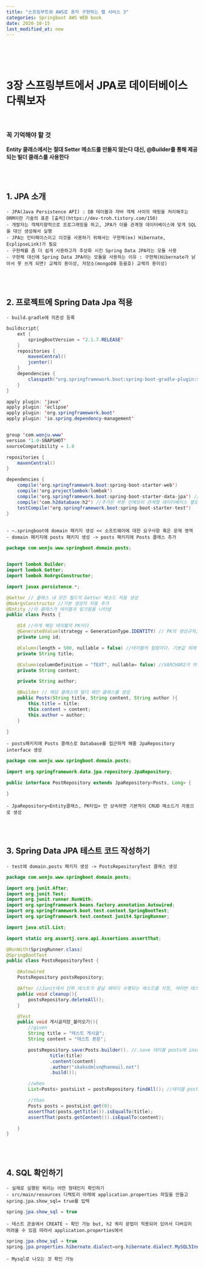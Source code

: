 ```yaml
---
title: "스프링부트와 AWS로 혼자 구현하는 웹 서비스 3"
categories: Springboot AWS WEB book
date: 2020-10-15
last_modified_at: now
---
```


<br/><br/><br/>


# 3장 스프링부트에서 JPA로 데이터베이스 다뤄보자
<br/>

### 꼭 기억해야 할 것
__Entity 클래스에서는 절대 Setter 메소드를 만들지 않는다 대신, @Builder를 통해 제공되는 빌더 클래스를 사용한다__ <br/>


<br/><br/>

## 1. JPA 소개
    - JPA(Java Persistence API) : DB 테이블과 자바 객체 사이의 매핑을 처리해주는 ORM이란 기술의 표준 [출처](https://dev-troh.tistory.com/150) 
    - 개발자는 객체지향적으로 프로그래밍을 하고, JPA가 이를 관계형 데이터베이스에 맞게 SQL을 대신 생성해서 실행
    - JPA는 인터페이스이고 이것을 사용하기 위해서는 구현체(ex) Hibernate, EcplipseLink)가 필요
    - 구현체를 좀 더 쉽게 사용하고자 추상화 시킨 Spring Data JPA라는 모듈 사용 
    - 구현체 대신에 Spring Data JPA라는 모듈을 사용하는 이유 : 구현체(Hibernate가 낡아서 못 쓰게 되면) 교체의 용이성, 저장소(mongoDB 등을호) 교체의 용이성)


<br/><br/>

## 2. 프로젝트에 Spring Data Jpa 적용
    - build.gradle에 의존성 등록  


```java
buildscript{
    ext {
        springBootVersion = '2.1.7.RELEASE'
    }
    repositories {
        mavenCentral()
        jcenter()
    }
    dependencies {
        classpath("org.springframework.boot:spring-boot-gradle-plugin:${springBootVersion}")
    }
}

apply plugin: 'java'
apply plugin: 'eclipse'
apply plugin: 'org.springframework.boot'
apply plugin: 'io.spring.dependency-management'


group 'com.wonju.www'
version '1.0-SNAPSHOT'
sourceCompatibility = 1.8

repositories {
    mavenCentral()
}

dependencies {
    compile('org.springframework.boot:spring-boot-starter-web')
    compile('org.projectlombok:lombok')
    compile('org.springframework.boot:spring-boot-starter-data-jpa') //추가된 부분 스프링부트용 Spring Data Jpa 추상화 라이브러리
    compile('com.h2database:h2') //추가된 부분 인메모리 관계형 데이터베이스 별도의 설치 x 테스트용
    testCompile('org.springframework.boot:spring-boot-starter-test')
}



```

    - ~.springboot에 domain 패키지 생성 << 소프트웨어에 대한 요구사항 혹은 문제 영역 
    - domain 패키지에 posts 패키지 생성 -> posts 패키지에 Posts 클래스 추가

```java
package com.wonju.www.springboot.domain.posts;


import lombok.Builder;
import lombok.Getter;
import lombok.NoArgsConstructor;

import javax.persistence.*;

@Getter // 클래스 내 모든 필드의 Getter 메소드 자동 생성
@NoArgsConstructor //기본 생성자 자동 추가
@Entity //이 클래스가 테이블과 링크됨을 나타냄
public class Posts {

    @Id //이게 해당 테이블의 PK이다
    @GeneratedValue(strategy = GenerationType.IDENTITY) // PK의 생성규칙, GenerationType.IDENTITY => auto increment
    private Long id;

    @Column(length = 500, nullable = false) //테이블의 컬럼이다. 기본값 외에 추가로 변경이 필요한 옵션이 있어서 사용 VARCHAR2(255)가 기본인데 VARCHAR2(500)을 쓰겠다는 내용
    private String title;

    @Column(columnDefinition = "TEXT", nullable= false) //VARCHAR2가 아닌 TEXT를 쓰겠다
    private String content;

    private String author;

    @Builder // 해당 클래스의 빌더 패턴 클래스를 생성
    public Posts(String title, String content, String author ){
        this.title = title;
        this.content = content;
        this.author = author;
    }

}


```

    - posts패키지에 Posts 클래스로 Database를 접근하게 해줄 JpaRepository interface 생성

```java
package com.wonju.www.springboot.domain.posts;

import org.springframework.data.jpa.repository.JpaRepository;

public interface PostRepository extends JpaRepository<Posts, Long> {

}

```

    - JpaRepository<Entity클래스, PK타입> 만 상속하면 기본적이 CRUD 메소드가 자동으로 생성



<br/><br/>

## 3. Spring Data JPA 테스트 코드 작성하기
    - test에 domain.posts 패키지 생성 -> PostsRepositoryTest 클래스 생성


```java
package com.wonju.www.springboot.domain.posts;

import org.junit.After;
import org.junit.Test;
import org.junit.runner.RunWith;
import org.springframework.beans.factory.annotation.Autowired;
import org.springframework.boot.test.context.SpringBootTest;
import org.springframework.test.context.junit4.SpringRunner;

import java.util.List;

import static org.assertj.core.api.Assertions.assertThat;

@RunWith(SpringRunner.class)
@SpringBootTest
public class PostsRepositoryTest {

    @Autowired
    PostsRepository postsRepository;

    @After //Junit에서 단위 테스트가 끝날 때마다 수행되는 메소드를 지정, 여러번 테스트를 할건데 H2에 데이터가 남아있으면 안 되서 delete를 해줌
    public void cleanup(){
        postsRepository.deleteAll();
    }

    @Test
    public void 게시글저장_불러오기(){
        //given
        String title = "테스트 게시글";
        String content = "테스트 본문";

        postsRepository.save(Posts.builder(). //.save 테이블 posts에 insert/update 쿼리 실행 (id가 있으면 update 없으면 insert)
                title(title)
                .content(content)
                .author("skaksdmlvn@hanmail.net")
                .build());

        //when
        List<Posts> postsList = postsRepository.findAll(); //테이블 posts에 있는 모든 데이터 조회

        //than
        Posts posts = postsList.get(0);
        assertThat(posts.getTitle()).isEqualTo(title);
        assertThat(posts.getContent()).isEqualTo(content);

    }
}

```

<br/><br/>

## 4. SQL 확인하기
    - 실제로 실행된 쿼리는 어떤 형태인지 확인하기
    - src/main/resources 디렉토리 아래에 application.properties 파일을 만들고 spring.jpa.show_sql= true를 입력


```java
spring.jpa.show_sql = true
```

    - 테스트 콘솔에서 CREATE ~ 확인 가능 but, h2 쿼리 문법이 적용되어 있어서 디버깅이 어려울 수 있음 따라서 application.properties에서

```java
spring.jpa.show_sql = true
spring.jpa.properties.hibernate.dialect=org.hibernate.dialect.MySQL5InnoDBDialect //이부분이 추가됨
```


    - Mysql로 나오는 것 확인 가능